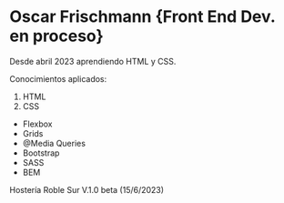 # **Oscar Frischmann** {Front End Dev. en proceso}

Desde abril 2023 aprendiendo HTML y CSS.

Conocimientos aplicados:

1. HTML
2. CSS
  - Flexbox
  - Grids
  - @Media Queries
  - Bootstrap
  - SASS
  - BEM

Hostería Roble Sur V.1.0 beta (15/6/2023)


